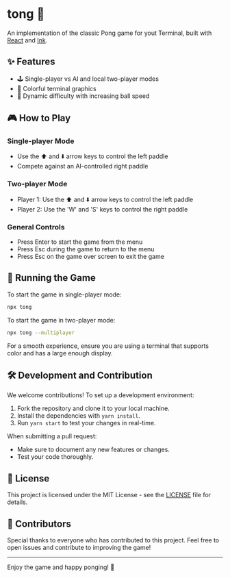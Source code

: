 # tong 🏓

An implementation of the classic Pong game for yout Terminal, built with [React](https://github.com/facebook/react/) and [Ink](https://github.com/vadimdemedes/ink).

## ✨ Features

- 🕹️ Single-player vs AI and local two-player modes
- 🌈 Colorful terminal graphics
- 🚀 Dynamic difficulty with increasing ball speed

## 🎮 How to Play

### Single-player Mode

- Use the ⬆️ and ⬇️ arrow keys to control the left paddle
- Compete against an AI-controlled right paddle

### Two-player Mode

- Player 1: Use the ⬆️ and ⬇️ arrow keys to control the left paddle
- Player 2: Use the 'W' and 'S' keys to control the right paddle

### General Controls

- Press Enter to start the game from the menu
- Press Esc during the game to return to the menu
- Press Esc on the game over screen to exit the game

## 🚀 Running the Game

To start the game in single-player mode:

```bash
npx tong
```

To start the game in two-player mode:

```bash
npx tong --multiplayer
```

For a smooth experience, ensure you are using a terminal that supports color and has a large enough display.

## 🛠️ Development and Contribution

We welcome contributions! To set up a development environment:

1. Fork the repository and clone it to your local machine.
2. Install the dependencies with `yarn install`.
3. Run `yarn start` to test your changes in real-time.

When submitting a pull request:

- Make sure to document any new features or changes.
- Test your code thoroughly.

## 📜 License

This project is licensed under the MIT License - see the [LICENSE](LICENSE) file for details.

## 👥 Contributors

Special thanks to everyone who has contributed to this project. Feel free to open issues and contribute to improving the game!

---

Enjoy the game and happy ponging! 🏓
